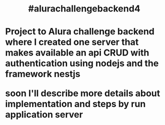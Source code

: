 <h1 align="center">#alurachallengebackend4<h1>
<p>Project to Alura challenge backend where I created one server that makes available an api CRUD with authentication using nodejs and the framework nestjs<p>

<p>soon I'll describe more details about implementation and steps by run application server<p>